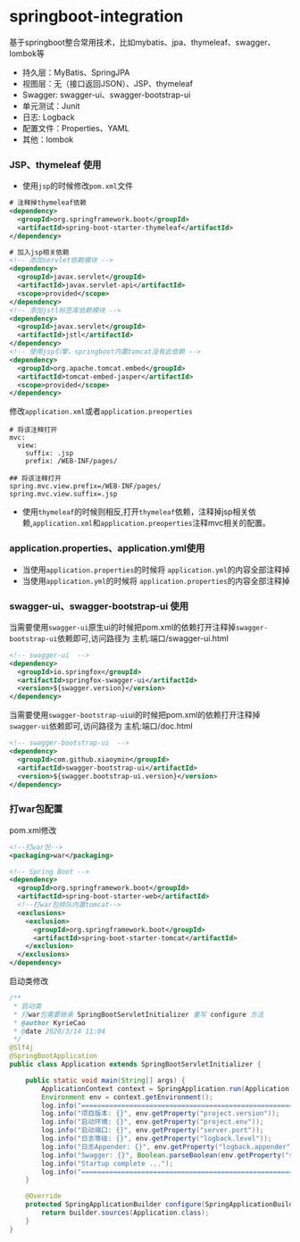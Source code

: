 # springboot-integration
基于springboot整合常用技术，比如mybatis、jpa、thymeleaf、swagger、lombok等

* 持久层：MyBatis、SpringJPA
* 视图层：无（接口返回JSON）、JSP、thymeleaf
* Swagger: swagger-ui、swagger-bootstrap-ui
* 单元测试：Junit
* 日志: Logback
* 配置文件：Properties、YAML
* 其他：lombok

### JSP、thymeleaf 使用
* 使用`jsp`的时候修改`pom.xml`文件
```xml
# 注释掉thymeleaf依赖
<dependency>
  <groupId>org.springframework.boot</groupId>
  <artifactId>spring-boot-starter-thymeleaf</artifactId>
</dependency>

# 加入jsp相关依赖
<!-- 添加servlet依赖模块 -->
<dependency>
  <groupId>javax.servlet</groupId>
  <artifactId>javax.servlet-api</artifactId>
  <scope>provided</scope>
</dependency>
<!-- 添加jstl标签库依赖模块 -->
<dependency>
  <groupId>javax.servlet</groupId>
  <artifactId>jstl</artifactId>
</dependency>
<!-- 使用jsp引擎，springboot内置tomcat没有此依赖 -->
<dependency>
  <groupId>org.apache.tomcat.embed</groupId>
  <artifactId>tomcat-embed-jasper</artifactId>
  <scope>provided</scope>
</dependency>
```
修改`application.xml`或者`application.preoperties`
```
# 将该注释打开
mvc:
  view:
    suffix: .jsp
    prefix: /WEB-INF/pages/

## 将该注释打开
spring.mvc.view.prefix=/WEB-INF/pages/
spring.mvc.view.suffix=.jsp
```
* 使用`thymeleaf`的时候则相反,打开`thymeleaf`依赖，注释掉jsp相关依赖,`application.xml`和`application.preoperties`注释mvc相关的配置。


### application.properties、application.yml使用
* 当使用`application.properties`的时候将 `application.yml`的内容全部注释掉
* 当使用`application.yml`的时候将 `application.properties`的内容全部注释掉

### swagger-ui、swagger-bootstrap-ui 使用
当需要使用`swagger-ui`原生ui的时候把pom.xml的依赖打开注释掉`swagger-bootstrap-ui`依赖即可,访问路径为 主机:端口/swagger-ui.html
```xml
<!-- swagger-ui  -->
<dependency>
  <groupId>io.springfox</groupId>
  <artifactId>springfox-swagger-ui</artifactId>
  <version>${swagger.version}</version>
</dependency>
```
当需要使用`swagger-bootstrap-ui`ui的时候把pom.xml的依赖打开注释掉`swagger-ui`依赖即可,访问路径为 主机:端口/doc.html
```xml
<!-- swagger-bootstrap-ui  -->
<dependency>
  <groupId>com.github.xiaoymin</groupId>
  <artifactId>swagger-bootstrap-ui</artifactId>
  <version>${swagger.bootstrap-ui.version}</version>
</dependency>
```

### 打war包配置
pom.xml修改
```xml
<!--打war包-->
<packaging>war</packaging>

<!-- Spring Boot -->
<dependency>
  <groupId>org.springframework.boot</groupId>
  <artifactId>spring-boot-starter-web</artifactId>
  <!--打war包排队内置tomcat-->
  <exclusions>
	<exclusion>
	  <groupId>org.springframework.boot</groupId>
	  <artifactId>spring-boot-starter-tomcat</artifactId>
	</exclusion>
  </exclusions>
</dependency>
```
启动类修改
```java
/**
 * 启动类
 * 打war包需要继承 SpringBootServletInitializer 重写 configure 方法
 * @author KyrieCao
 * @date 2020/3/14 11:04
 */
@Slf4j
@SpringBootApplication
public class Application extends SpringBootServletInitializer {

    public static void main(String[] args) {
        ApplicationContext context = SpringApplication.run(Application.class);
        Environment env = context.getEnvironment();
        log.info("====================================================================");
        log.info("项目版本: {}", env.getProperty("project.version"));
        log.info("启动环境: {}", env.getProperty("project.env"));
        log.info("启动端口: {}", env.getProperty("server.port"));
        log.info("日志等级: {}", env.getProperty("logback.level"));
        log.info("日志Appender: {}", env.getProperty("logback.appender"));
        log.info("Swagger: {}", Boolean.parseBoolean(env.getProperty("swagger.enabled")) ? "启用" : "禁用");
        log.info("Startup complete ...");
        log.info("====================================================================");
    }

    @Override
    protected SpringApplicationBuilder configure(SpringApplicationBuilder builder) {
        return builder.sources(Application.class);
    }
}
```
